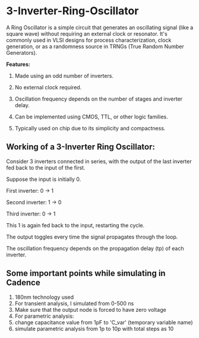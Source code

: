 # 3-Inverter-Ring-Oscillator



A Ring Oscillator is a simple circuit that generates an oscillating signal (like a square wave) without requiring an external clock or resonator. It's commonly used in VLSI designs for process characterization, clock generation, or as a randomness source in TRNGs (True Random Number Generators).

**Features:**
1. Made using an odd number of inverters.

2. No external clock required.

3. Oscillation frequency depends on the number of stages and inverter delay.

4. Can be implemented using CMOS, TTL, or other logic families.

5. Typically used on chip due to its simplicity and compactness.
   
## Working of a 3-Inverter Ring Oscillator:
Consider 3 inverters connected in series, with the output of the last inverter fed back to the input of the first.

Suppose the input is initially 0.

First inverter: 0 → 1

Second inverter: 1 → 0

Third inverter: 0 → 1

This 1 is again fed back to the input, restarting the cycle.

The output toggles every time the signal propagates through the loop.

The oscillation frequency depends on the propagation delay (tp) of each inverter.

## Some important points while simulating in Cadence
1. 180nm technology used
2. For transient analysis, I simulated from 0-500 ns
3. Make sure that the output node is forced to have zero voltage
4. For parametric analysis:
  1. change capacitance value from 1pF to 'C_var' (temporary variable name)
  2. simulate parametric analysis from 1p to 10p with total steps as 10
